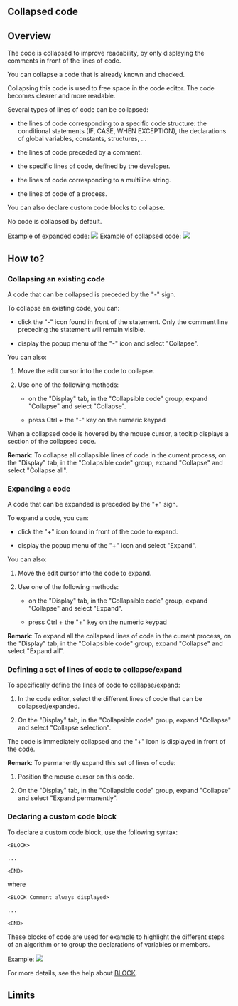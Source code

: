 


## Collapsed code
			



<a name="NOTE1"></a>
<a name="NOTE1_1"></a>


## Overview
<a name="overview_ELTTEXTE000254"></a>
The code is collapsed to improve readability, by only displaying the comments in front of the lines of code.

You can collapse a code that is already known and checked.

Collapsing this code is used to free space in the code editor. The code becomes clearer and more readable.

Several types of lines of code can be collapsed:

- the lines of code corresponding to a specific code structure: the conditional statements (IF, CASE, WHEN EXCEPTION), the declarations of global variables, constants, structures, ...

- the lines of code preceded by a comment.

- the specific lines of code, defined by the developer.

- the lines of code corresponding to a multiline string. 

- the lines of code of a process.




You can also declare custom code blocks to collapse.

No code is collapsed by default.

Example of expanded code: 
![](https://doc.pcsoft.fr/en-US/images/image.awp?langid=3&name=EnrouleCode_Deroule.gif)
Example of collapsed code: 
![](https://doc.pcsoft.fr/en-US/images/image.awp?langid=3&name=EnrouleCode_Enroule.gif)


<a name="NOTE2"></a>
<a name="NOTE2_1"></a>


## How to?
<a name="how_ELTTEXTE000278"></a>


### Collapsing an existing code
<a name="collapsing_existing_code_ELTPARAGRAPHE000043"></a>

A code that can be collapsed is preceded by the "-" sign.

To collapse an existing code, you can:

- click the "-" icon found in front of the statement. Only the comment line preceding the statement will remain visible.

- display the popup menu of the "-" icon and select "Collapse".




You can also:

1. Move the edit cursor into the code to collapse.

2. Use one of the following methods:

	- on the "Display" tab, in the "Collapsible code" group, expand "Collapse" and select "Collapse".

	- press Ctrl + the "-" key on the numeric keypad







When a collapsed code is hovered by the mouse cursor, a tooltip displays a section of the collapsed code.

**Remark**: To collapse all collapsible lines of code in the current process, on the "Display" tab, in the "Collapsible code" group, expand "Collapse" and select "Collapse all".
<a name="NOTE2_2"></a>


### Expanding a code
<a name="expanding_code_ELTPARAGRAPHE000091"></a>

A code that can be expanded is preceded by the "+" sign.

To expand a code, you can:

- click the "+" icon found in front of the code to expand.

- display the popup menu of the "+" icon and select "Expand".




You can also:

1. Move the edit cursor into the code to expand.

2. Use one of the following methods:

	- on the "Display" tab, in the "Collapsible code" group, expand "Collapse" and select "Expand".

	- press Ctrl + the "+" key on the numeric keypad







**Remark**: To expand all the collapsed lines of code in the current process, on the "Display" tab, in the "Collapsible code" group, expand "Collapse" and select "Expand all".
<a name="NOTE2_3"></a>


### Defining a set of lines of code to collapse/expand
<a name="defining_set_lines_code_collapseexpand_ELTPARAGRAPHE000137"></a>

To specifically define the lines of code to collapse/expand:

1. In the code editor, select the different lines of code that can be collapsed/expanded.

2. On the "Display" tab, in the "Collapsible code" group, expand "Collapse" and select "Collapse selection".


The code is immediately collapsed and the "+" icon is displayed in front of the code.

**Remark**: To permanently expand this set of lines of code:

1. Position the mouse cursor on this code.

2. On the "Display" tab, in the "Collapsible code" group, expand "Collapse" and select "Expand permanently".



<a name="NOTE2_4"></a>


### Declaring a custom code block
<a name="declaring_custom_code_block_ELTPARAGRAPHE000180"></a>To declare a custom code block, use the following syntax: 


```txt
<BLOCK>

...

<END>
```


where 


```txt
<BLOCK Comment always displayed>

...

<END>
```


These blocks of code are used for example to highlight the different steps of an algorithm or to group the declarations of variables or members. 

Example: 
![](https://doc.pcsoft.fr/en-US/images/image.awp?langid=3&name=EnroulerCode_Bloc.gif)


For more details, see the help about [BLOCK](../Motscles/1511026.md). 

<a name="NOTE3"></a>
<a name="NOTE3_1"></a>


## Limits
<a name="limits_ELTTEXTE000320"></a>

